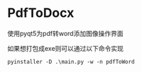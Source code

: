 # PdfToDocx
使用pyqt5为pdf转word添加图像操作界面

如果想打包成exe则可以通过以下命令实现
```shell
pyinstaller -D .\main.py -w -n pdfToWord 
